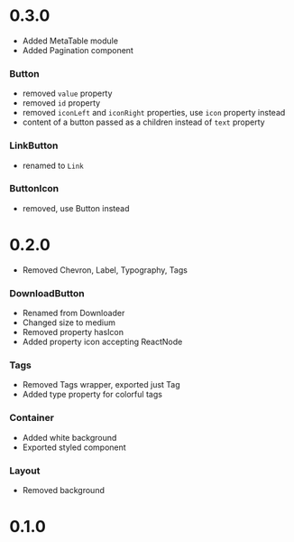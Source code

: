 # 0.3.0
- Added MetaTable module
- Added Pagination component

### Button
- removed `value` property
- removed `id` property
- removed `iconLeft` and `iconRight` properties, use `icon` property instead
- content of a button passed as a children instead of `text` property

### LinkButton
- renamed to `Link`

### ButtonIcon
- removed, use Button instead

# 0.2.0
- Removed Chevron, Label, Typography, Tags

### DownloadButton
- Renamed from Downloader
- Changed size to medium
- Removed property hasIcon
- Added property icon accepting ReactNode

### Tags
- Removed Tags wrapper, exported just Tag
- Added type property for colorful tags

### Container
- Added white background
- Exported styled component

### Layout
- Removed background

# 0.1.0